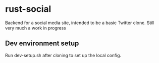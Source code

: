 # rust-social

Backend for a social media site, intended to be a basic Twitter clone. Still very much a work in progress

## Dev environment setup

Run dev-setup.sh after cloning to set up the local config.


